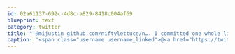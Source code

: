 ```yaml
---
id: 02a61137-692c-4d8c-a829-8418c004af69
blueprint: text
category: twitter
title: "'@mijustin github.com/niftylettuce/n…. I committed one whole line! :)"
caption: '<span class="username username_linked">@<a href="https://twitter.com/mijustin" title="Justin Jackson">mijustin</a></span> <a href="https://github.com/niftylettuce/node-email-templates" title="https://github.com/niftylettuce/node-email-templates" class="link link_untco">github.com/niftylettuce/n…</a>. I committed one whole line! :)'
---
```

